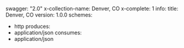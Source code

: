 swagger: "2.0"
x-collection-name: Denver, CO
x-complete: 1
info:
  title: Denver, CO
  version: 1.0.0
schemes:
- http
produces:
- application/json
consumes:
- application/json